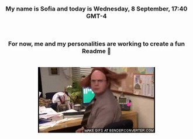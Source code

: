 


<div align="center">
<h3 >My name is Sofia and today is Wednesday, 8 September, 17:40 GMT-4</h3><br>
<h3 >For now, me and my personalities are working to create a fun Readme 👋
</h3><br>
<img src='img/dwight.gif' alt='working...'/>
</div>
